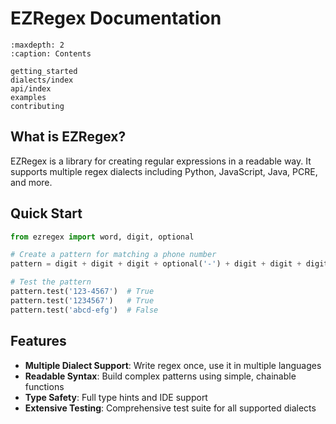 # EZRegex Documentation

```{toctree}
:maxdepth: 2
:caption: Contents

getting_started
dialects/index
api/index
examples
contributing
```

## What is EZRegex?

EZRegex is a library for creating regular expressions in a readable way. It supports multiple regex dialects including Python, JavaScript, Java, PCRE, and more.

## Quick Start

```python
from ezregex import word, digit, optional

# Create a pattern for matching a phone number
pattern = digit + digit + digit + optional('-') + digit + digit + digit + digit

# Test the pattern
pattern.test('123-4567')  # True
pattern.test('1234567')   # True
pattern.test('abcd-efg')  # False
```

## Features

- **Multiple Dialect Support**: Write regex once, use it in multiple languages
- **Readable Syntax**: Build complex patterns using simple, chainable functions
- **Type Safety**: Full type hints and IDE support
- **Extensive Testing**: Comprehensive test suite for all supported dialects
